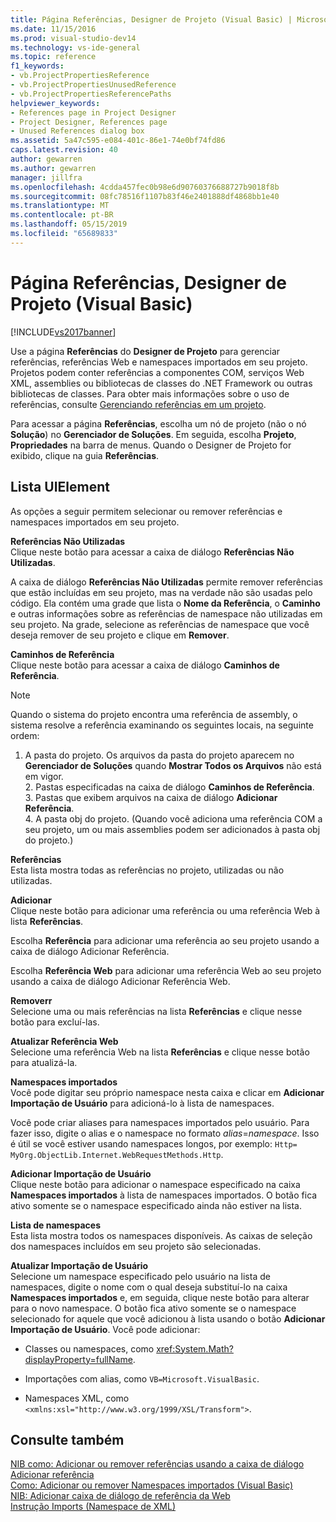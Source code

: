 ```yaml
---
title: Página Referências, Designer de Projeto (Visual Basic) | Microsoft Docs
ms.date: 11/15/2016
ms.prod: visual-studio-dev14
ms.technology: vs-ide-general
ms.topic: reference
f1_keywords:
- vb.ProjectPropertiesReference
- vb.ProjectPropertiesUnusedReference
- vb.ProjectPropertiesReferencePaths
helpviewer_keywords:
- References page in Project Designer
- Project Designer, References page
- Unused References dialog box
ms.assetid: 5a47c595-e084-401c-86e1-74e0bf74fd86
caps.latest.revision: 40
author: gewarren
ms.author: gewarren
manager: jillfra
ms.openlocfilehash: 4cdda457fec0b98e6d90760376688727b9018f8b
ms.sourcegitcommit: 08fc78516f1107b83f46e2401888df4868bb1e40
ms.translationtype: MT
ms.contentlocale: pt-BR
ms.lasthandoff: 05/15/2019
ms.locfileid: "65689833"
---
```

# <a name="references-page-project-designer-visual-basic"></a>Página Referências, Designer de Projeto (Visual Basic)
[!INCLUDE[vs2017banner](../../includes/vs2017banner.md)]

Use a página **Referências** do **Designer de Projeto** para gerenciar referências, referências Web e namespaces importados em seu projeto. Projetos podem conter referências a componentes COM, serviços Web XML, assemblies ou bibliotecas de classes do .NET Framework ou outras bibliotecas de classes. Para obter mais informações sobre o uso de referências, consulte [Gerenciando referências em um projeto](../../ide/managing-references-in-a-project.md).  
  
 Para acessar a página **Referências**, escolha um nó de projeto (não o nó **Solução**) no **Gerenciador de Soluções**. Em seguida, escolha **Projeto**, **Propriedades** na barra de menus. Quando o Designer de Projeto for exibido, clique na guia **Referências**.  
  
## <a name="uielement-list"></a>Lista UIElement  
 As opções a seguir permitem selecionar ou remover referências e namespaces importados em seu projeto.  
  
 **Referências Não Utilizadas**  
 Clique neste botão para acessar a caixa de diálogo **Referências Não Utilizadas**.  
  
 A caixa de diálogo **Referências Não Utilizadas** permite remover referências que estão incluídas em seu projeto, mas na verdade não são usadas pelo código. Ela contém uma grade que lista o **Nome da Referência**, o **Caminho** e outras informações sobre as referências de namespace não utilizadas em seu projeto. Na grade, selecione as referências de namespace que você deseja remover de seu projeto e clique em **Remover**.  
  
 **Caminhos de Referência**  
 Clique neste botão para acessar a caixa de diálogo **Caminhos de Referência**.  
  
> [!NOTE]
> Quando o sistema do projeto encontra uma referência de assembly, o sistema resolve a referência examinando os seguintes locais, na seguinte ordem:  
> 
> 1. A pasta do projeto. Os arquivos da pasta do projeto aparecem no **Gerenciador de Soluções** quando **Mostrar Todos os Arquivos** não está em vigor.  
>    2. Pastas especificadas na caixa de diálogo **Caminhos de Referência**.  
>    3. Pastas que exibem arquivos na caixa de diálogo **Adicionar Referência**.  
>    4. A pasta obj do projeto. (Quando você adiciona uma referência COM a seu projeto, um ou mais assemblies podem ser adicionados à pasta obj do projeto.)  
  
 **Referências**  
 Esta lista mostra todas as referências no projeto, utilizadas ou não utilizadas.  
  
 **Adicionar**  
 Clique neste botão para adicionar uma referência ou uma referência Web à lista **Referências**.  
  
 Escolha **Referência** para adicionar uma referência ao seu projeto usando a caixa de diálogo Adicionar Referência.  
  
 Escolha **Referência Web** para adicionar uma referência Web ao seu projeto usando a caixa de diálogo Adicionar Referência Web.  
  
 **Removerr**  
 Selecione uma ou mais referências na lista **Referências** e clique nesse botão para excluí-las.  
  
 **Atualizar Referência Web**  
 Selecione uma referência Web na lista **Referências** e clique nesse botão para atualizá-la.  
  
 **Namespaces importados**  
 Você pode digitar seu próprio namespace nesta caixa e clicar em **Adicionar Importação de Usuário** para adicioná-lo à lista de namespaces.  
  
 Você pode criar aliases para namespaces importados pelo usuário. Para fazer isso, digite o alias e o namespace no formato *alias*=*namespace*. Isso é útil se você estiver usando namespaces longos, por exemplo: `Http= MyOrg.ObjectLib.Internet.WebRequestMethods.Http`.  
  
 **Adicionar Importação de Usuário**  
 Clique neste botão para adicionar o namespace especificado na caixa **Namespaces importados** à lista de namespaces importados. O botão fica ativo somente se o namespace especificado ainda não estiver na lista.  
  
 **Lista de namespaces**  
 Esta lista mostra todos os namespaces disponíveis. As caixas de seleção dos namespaces incluídos em seu projeto são selecionadas.  
  
 **Atualizar Importação de Usuário**  
 Selecione um namespace especificado pelo usuário na lista de namespaces, digite o nome com o qual deseja substituí-lo na caixa **Namespaces importados** e, em seguida, clique neste botão para alterar para o novo namespace. O botão fica ativo somente se o namespace selecionado for aquele que você adicionou à lista usando o botão **Adicionar Importação de Usuário**. Você pode adicionar:  
  
- Classes ou namespaces, como <xref:System.Math?displayProperty=fullName>.  
  
- Importações com alias, como `VB=Microsoft.VisualBasic`.  
  
- Namespaces XML, como `<xmlns:xsl="http://www.w3.org/1999/XSL/Transform">`.  
  
## <a name="see-also"></a>Consulte também  
 [NIB como: Adicionar ou remover referências usando a caixa de diálogo Adicionar referência](https://msdn.microsoft.com/3bd75d61-f00c-47c0-86a2-dd1f20e231c9)   
 [Como: Adicionar ou remover Namespaces importados (Visual Basic)](../../ide/how-to-add-or-remove-imported-namespaces-visual-basic.md)   
 [NIB: Adicionar caixa de diálogo de referência da Web](https://msdn.microsoft.com/bdf05776-c591-40af-bfd7-e1e2aa1e87b5)   
 [Instrução Imports (Namespace de XML)](https://msdn.microsoft.com/library/1f4d50a6-08c7-4c2e-8206-ccae35fcd1b4)
